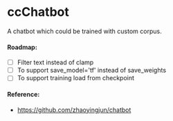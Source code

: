 # ccChatbot

A chatbot which could be trained with custom corpus.

#### Roadmap:

* [ ] Filter text instead of clamp
* [ ] To support save_model='tf' instead of save_weights
* [ ] To support training load from checkpoint

#### Reference:

- https://github.com/zhaoyingjun/chatbot
